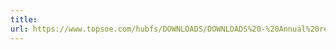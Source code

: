 ```yaml
---
title: 
url: https://www.topsoe.com/hubfs/DOWNLOADS/DOWNLOADS%20-%20Annual%20reports/2022/Topsoe_AR-2022.pdf
---
```


